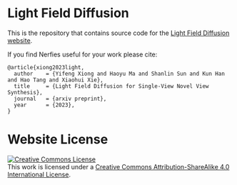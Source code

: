 # Light Field Diffusion

This is the repository that contains source code for the [Light Field Diffusion website](https://lightfielddiffusion.github.io).

If you find Nerfies useful for your work please cite:
```
@article{xiong2023light,
  author    = {Yifeng Xiong and Haoyu Ma and Shanlin Sun and Kun Han and Hao Tang and Xiaohui Xie},
  title     = {Light Field Diffusion for Single-View Novel View Synthesis},
  journal   = {arxiv preprint},
  year      = {2023},
}
```

# Website License
<a rel="license" href="http://creativecommons.org/licenses/by-sa/4.0/"><img alt="Creative Commons License" style="border-width:0" src="https://i.creativecommons.org/l/by-sa/4.0/88x31.png" /></a><br />This work is licensed under a <a rel="license" href="http://creativecommons.org/licenses/by-sa/4.0/">Creative Commons Attribution-ShareAlike 4.0 International License</a>.
